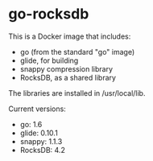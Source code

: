 # go-rocksdb

This is a Docker image that includes:

* go (from the standard "go" image)
* glide, for building
* snappy compression library
* RocksDB, as a shared library

The libraries are installed in /usr/local/lib.

Current versions:

* go: 1.6
* glide: 0.10.1
* snappy: 1.1.3
* RocksDB: 4.2
